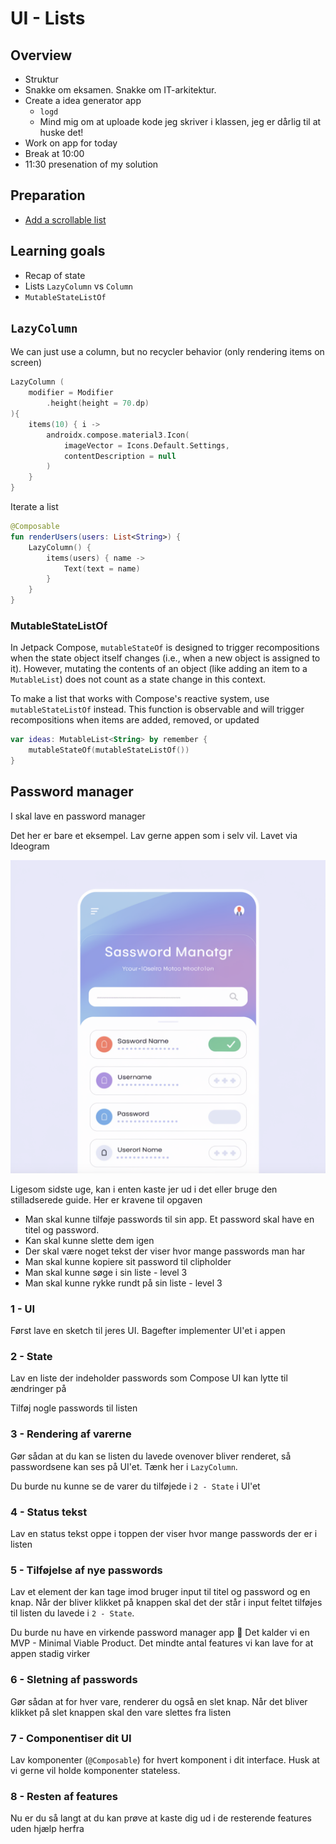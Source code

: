 # UI - Lists



## Overview

- Struktur
- Snakke om eksamen. Snakke om IT-arkitektur.
- Create a idea generator app
  - `logd`
  - Mind mig om at uploade kode jeg skriver i klassen, jeg er dårlig til at huske det!
- Work on app for today
- Break at 10:00
- 11:30 presenation of my solution



<!--

Show the primary color theme! https://m3.material.io/theme-builder#/custom



## After class considerations

- This could be made into creating a password manager and then talking about the benefits of such a password manager

-->



## Preparation

- [Add a scrollable list](https://developer.android.com/codelabs/basic-android-kotlin-compose-training-add-scrollable-list?continue=https%3A%2F%2Fdeveloper.android.com%2Fcourses%2Fpathways%2Fandroid-basics-compose-unit-3-pathway-2%23codelab-https%3A%2F%2Fdeveloper.android.com%2Fcodelabs%2Fbasic-android-kotlin-compose-training-add-scrollable-list#1)



## Learning goals

- Recap of state
- Lists `LazyColumn` vs `Column`
- `MutableStateListOf`



## `LazyColumn`

We can just use a column, but no recycler behavior (only rendering items on screen)



```kotlin
LazyColumn (
    modifier = Modifier
        .height(height = 70.dp)
){
    items(10) { i ->
        androidx.compose.material3.Icon(
            imageVector = Icons.Default.Settings,
            contentDescription = null
        )
    }
}
```



Iterate a list

```kotlin
@Composable
fun renderUsers(users: List<String>) {
    LazyColumn() {
        items(users) { name ->
            Text(text = name)
        }
    }
}
```



### MutableStateListOf

In Jetpack Compose, `mutableStateOf` is designed to trigger  recompositions when the state object itself changes (i.e., when a new object is assigned to it). However, mutating the contents of an object  (like adding an item to a `MutableList`) does not count as a state change in this context.

To make a list that works with Compose's reactive system, use `mutableStateListOf` instead. This function is observable and will trigger recompositions when items are added, removed, or updated



```kotlin
var ideas: MutableList<String> by remember {
    mutableStateOf(mutableStateListOf())
}
```



<!--

## Multiple activities



### 1. Create `SecondActivity` Kotlin File

First, you need to create a new Kotlin file for your second activity:

1. In Android Studio, right-click on the `app/src/main/java/your/package/name/` directory in the Project panel.
2. Choose `New` > `Kotlin File/Class`.
3. Name the new class, e.g., `SecondActivity`, and select `File` from the kind options.



Inside the new SecondActivity write

```kotlin
package YOUR_PACKAGE_HERE

import android.os.Bundle
import androidx.activity.ComponentActivity
import androidx.activity.compose.setContent
import androidx.compose.material3.Text

class SecondActivity : ComponentActivity() {
    override fun onCreate(savedInstanceState: Bundle?) {
        super.onCreate(savedInstanceState)
        setContent {
            Text(text = "lol")
        }
    }
}
```

`YOUR_PACKAGE_HERE` could fx be `com.example.basiclayoutexercisesolutions`



### 2. Add the activity to the `manifests/AndroidManifest.xml` file

After the main activity add the following:

```xml
<activity android:name=".SecondActivity" />
```



### 3. Navigate to the activity

In your `MainActivity.kt`

Add the following code:

```kotlin
Button(onClick = {
    val intent = Intent(this@MainActivity, SecondActivity::class.java);
    startActivity(intent);
}) {
    Text(text = "navigate to other Activity")
}
```

This code adds a button that when clicked navigates to the new activity

-->



## Password manager

I skal lave en password manager

Det her er bare et eksempel. Lav gerne appen som i selv vil. Lavet via Ideogram

![CleanShot-2024-12-12-at-10.09.24](assets/CleanShot-2024-12-12-at-10.09.24.png)



Ligesom sidste uge, kan i enten kaste jer ud i det eller bruge den stilladserede guide. Her er kravene til opgaven

- Man skal kunne tilføje passwords til sin app. Et password skal have en titel og password. 
- Kan skal kunne slette dem igen
- Der skal være noget tekst der viser hvor mange passwords man har
- Man skal kunne kopiere sit password til clipholder
- Man skal kunne søge i sin liste - level 3
- Man skal kunne rykke rundt på sin liste - level 3



### 1 - UI

Først lave en sketch til jeres UI. Bagefter implementer UI'et i appen



### 2 - State

Lav en liste der indeholder passwords som Compose UI kan lytte til ændringer på

Tilføj nogle passwords til listen



### 3 - Rendering af varerne

Gør sådan at du kan se listen du lavede ovenover bliver renderet, så passwordsene kan ses på UI'et. Tænk her i `LazyColumn`. 

Du burde nu kunne se de varer du tilføjede i `2 - State` i UI'et



### 4 - Status tekst

Lav en status tekst oppe i toppen der viser hvor mange passwords der er i listen



### 5 - Tilføjelse af nye passwords

Lav et element der kan tage imod bruger input til titel og password og en knap. Når der bliver klikket på knappen skal det der står i input feltet tilføjes til listen du lavede i `2 - State`. 

Du burde nu have en virkende password manager app 🎉 Det kalder vi en MVP - Minimal Viable Product. Det mindte antal features vi kan lave for at appen stadig virker



### 6 - Sletning af passwords

Gør sådan at for hver vare, renderer du også en slet knap. Når det bliver klikket på slet knappen skal den vare slettes fra listen



### 7 - Componentiser dit UI

Lav komponenter (`@Composable`) for hvert komponent i dit interface. Husk at vi gerne vil holde komponenter stateless. 



### 8 - Resten af features

Nu er du så langt at du kan prøve at kaste dig ud i de resterende features uden hjælp herfra



